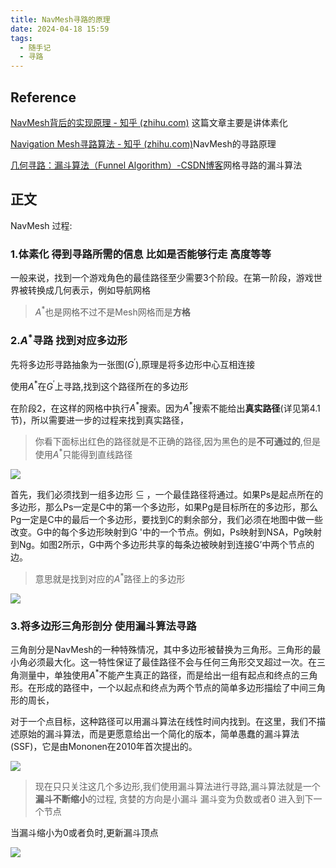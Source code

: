 ```yaml
---
title: NavMesh寻路的原理
date: 2024-04-18 15:59
tags:
  - 随手记
  - 寻路
---
```

## Reference

[NavMesh背后的实现原理 - 知乎 (zhihu.com)](https://zhuanlan.zhihu.com/p/454839684#:~:text=NavMesh%EF%BC%88,ailMesh%E3%80%82) 这篇文章主要是讲体素化

[Navigation Mesh寻路算法 - 知乎 (zhihu.com)](https://zhuanlan.zhihu.com/p/564370565)NavMesh的寻路原理

[几何寻路：漏斗算法（Funnel Algorithm）-CSDN博客](https://blog.csdn.net/fengkeyleaf/article/details/118832924)网格寻路的漏斗算法

## 正文

NavMesh 过程:

###  1.体素化 得到寻路所需的信息 比如是否能够行走 高度等等

一般来说，找到一个游戏角色的最佳路径至少需要3个阶段。在第一阶段，游戏世界被转换成几何表示，例如导航网格

>$A^*$也是网格不过不是Mesh网格而是**方格**

### 2.$A^*$寻路 找到对应多边形

先将多边形寻路抽象为一张图($G^{'}$),原理是将多边形中心互相连接

使用$A^*$在$G^{'}$上寻路,找到这个路径所在的多边形

在阶段2，在这样的网格中执行$A^*$搜索。因为$A^*$搜索不能给出**真实路径**(详见第4.1节)，所以需要进一步的过程来找到真实路径，

>你看下面标出红色的路径就是不正确的路径,因为黑色的是**不可通过的**,但是使用$A^*$只能得到直线路径

![](images/posts/Pasted%20image%2020240423190854.png)


首先，我们必须找到一组多边形 ⊆ ，一个最佳路径将通过。如果Ps是起点所在的多边形，那么Ps一定是C中的第一个多边形，如果Pg是目标所在的多边形，那么Pg一定是C中的最后一个多边形，要找到C的剩余部分，我们必须在地图中做一些改变。G中的每个多边形映射到G '中的一个节点。例如，Ps映射到NSA，Pg映射到Ng。如图2所示，G中两个多边形共享的每条边被映射到连接G’中两个节点的边。

>意思就是找到对应的$A^*$路径上的多边形

![](images/posts/Pasted%20image%2020240423191404.png)

### 3.将多边形三角形剖分 使用漏斗算法寻路

三角剖分是NavMesh的一种特殊情况，其中多边形被替换为三角形。三角形的最小角必须最大化。这一特性保证了最佳路径不会与任何三角形交叉超过一次。在三角测量中，单独使用$A^*$不能产生真正的路径，而是给出一组有起点和终点的三角形。在形成的路径中，一个以起点和终点为两个节点的简单多边形描绘了中间三角形的周长，

对于一个点目标，这种路径可以用漏斗算法在线性时间内找到。在这里，我们不描述原始的漏斗算法，而是更愿意给出一个简化的版本，简单愚蠢的漏斗算法(SSF)，它是由Mononen在2010年首次提出的。

![](images/posts/Pasted%20image%2020240423191959.png)

>现在只只关注这几个多边形,我们使用漏斗算法进行寻路,漏斗算法就是一个**漏斗不断缩小**的过程,
>贪婪的方向是小漏斗 漏斗变为负数或者0 进入到下一个节点

当漏斗缩小为0或者负时,更新漏斗顶点

![](images/posts/Pasted%20image%2020240419082457.png)